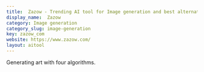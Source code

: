 ```yaml
---
title:  Zazow - Trending AI tool for Image generation and best alternatives
display_name:  Zazow
category: Image generation
category_slug: image-generation
key: zazow_com
website: https://www.zazow.com/
layout: aitool
---
```


Generating art with four algorithms.
